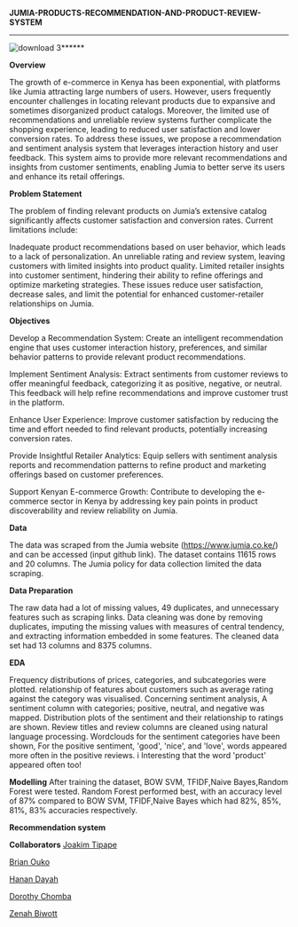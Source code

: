 **JUMIA-PRODUCTS-RECOMMENDATION-AND-PRODUCT-REVIEW-SYSTEM**

****************************************************************************************************************

![download 3](https://github.com/user-attachments/assets/9d55becf-06b2-49de-b100-af748ba00a2f)******


**Overview**

The growth of e-commerce in Kenya has been exponential, with platforms like Jumia attracting large numbers of users. However, users frequently encounter challenges in locating relevant products due to expansive and sometimes disorganized product catalogs. Moreover, the limited use of recommendations and unreliable review systems further complicate the shopping experience, leading to reduced user satisfaction and lower conversion rates. To address these issues, we propose a recommendation and sentiment analysis system that leverages interaction history and user feedback. This system aims to provide more relevant recommendations and insights from customer sentiments, enabling Jumia to better serve its users and enhance its retail offerings.

**Problem Statement**

The problem of finding relevant products on Jumia’s extensive catalog significantly affects customer satisfaction and conversion rates. Current limitations include:

Inadequate product recommendations based on user behavior, which leads to a lack of personalization.
An unreliable rating and review system, leaving customers with limited insights into product quality.
Limited retailer insights into customer sentiment, hindering their ability to refine offerings and optimize marketing strategies.
These issues reduce user satisfaction, decrease sales, and limit the potential for enhanced customer-retailer relationships on Jumia.

**Objectives**

Develop a Recommendation System:
Create an intelligent recommendation engine that uses customer interaction history, preferences, and similar behavior patterns to provide relevant product recommendations.

Implement Sentiment Analysis:
Extract sentiments from customer reviews to offer meaningful feedback, categorizing it as positive, negative, or neutral. This feedback will help refine recommendations and improve customer trust in the platform.

Enhance User Experience:
Improve customer satisfaction by reducing the time and effort needed to find relevant products, potentially increasing conversion rates.

Provide Insightful Retailer Analytics:
Equip sellers with sentiment analysis reports and recommendation patterns to refine product and marketing offerings based on customer preferences.

Support Kenyan E-commerce Growth:
Contribute to developing the e-commerce sector in Kenya by addressing key pain points in product discoverability and review reliability on Jumia.
 
**Data**

The data was scraped from the Jumia website (https://www.jumia.co.ke/) and can be accessed (input github link). The dataset contains 11615 rows and 20 columns.  The Jumia policy for data collection limited the data scraping.

**Data Preparation**

The raw data had a lot of missing values, 49 duplicates, and unnecessary features such as scraping links.  Data cleaning was done by removing duplicates, imputing the missing values with measures of central tendency, and extracting information embedded in some features.  The cleaned data set had 13 columns and 8375 columns. 

**EDA**

Frequency distributions of prices, categories, and subcategories were plotted.  relationship of features about customers such as average rating against the category was visualised.
Concerning sentiment analysis,  A sentiment column with categories; positive, neutral, and negative was mapped.  Distribution  plots of the sentiment and their relationship to ratings  are shown. 
Review titles and review columns are cleaned using natural language processing. 
Wordclouds for the sentiment categories have been shown, For the positive sentiment, 'good', 'nice', and 'love', words appeared more often in the positive reviews. i Interesting that the word 'product' appeared often too!

**Modelling**
After training the dataset, BOW SVM, TFIDF,Naive Bayes,Random Forest were tested. Random Forest performed best, with an accuracy level of 87% compared to BOW SVM, TFIDF,Naive Bayes which had 82%, 85%, 81%, 83% accuracies respectively. 

**Recommendation system**

**Collaborators**
[Joakim Tipape](https://github.com/joakimTI)

[Brian Ouko](https://github.com/WellBrian)

[Hanan Dayah](https://github.com/Hanan-Dayah)

[Dorothy Chomba](https://github.com/Messagefordorothy)

[Zenah Biwott](https://github.com/Biwott54)

